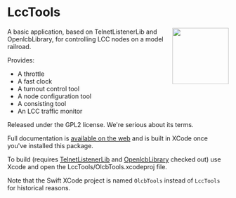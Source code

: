 #  LccTools

[<img src="http://bobjacobsen.github.io/ardenwood/lcctools/IconInRectangle.png" height="128" width="128" align="right" />](http://bobjacobsen.github.io/ardenwood/lcctools/index.shtml) A basic application, based on TelnetListenerLib and OpenlcbLibrary, for controlling LCC nodes on a model railroad.

Provides:
 - A throttle
 - A fast clock
 - A turnout control tool
 - A node configuration tool
 - A consisting tool
 - An LCC traffic monitor

Released under the GPL2 license. We're serious about its terms.

Full documentation is [available on the web](https://bobjacobsen.github.io/LccTools/documentation/lcctools/) and is built in XCode once you've installed this package.

To build (requires [TelnetListenerLib](https://github.com/bobjacobsen/TelnetListenerLib) and [OpenlcbLibrary](https://github.com/bobjacobsen/OpenlcbLibrary) checked out) use Xcode and open the LccTools/OlcbTools.xcodeproj file.

Note that the Swift XCode project is named `OlcbTools` instead of `LccTools` for historical reasons.
